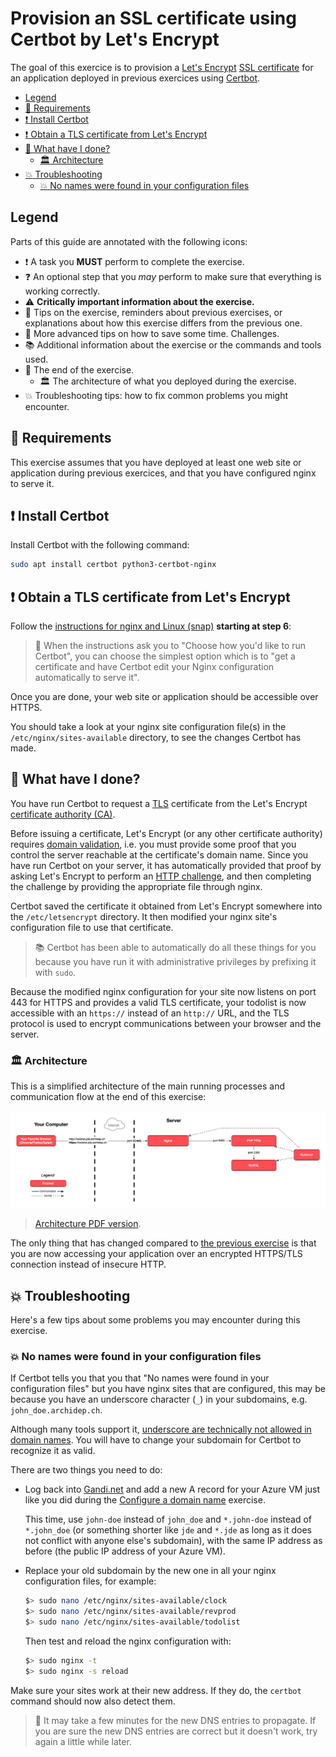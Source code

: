 # Provision an SSL certificate using Certbot by Let's Encrypt

The goal of this exercice is to provision a [Let's Encrypt][letsencrypt] [SSL
certificate][certificate] for an application deployed in previous exercices
using [Certbot][certbot].

<!-- START doctoc generated TOC please keep comment here to allow auto update -->
<!-- DON'T EDIT THIS SECTION, INSTEAD RE-RUN doctoc TO UPDATE -->

- [Legend](#legend)
- [:gem: Requirements](#gem-requirements)
- [:exclamation: Install Certbot](#exclamation-install-certbot)
- [:exclamation: Obtain a TLS certificate from Let's Encrypt](#exclamation-obtain-a-tls-certificate-from-lets-encrypt)
- [:checkered_flag: What have I done?](#checkered_flag-what-have-i-done)
  - [:classical_building: Architecture](#classical_building-architecture)
- [:boom: Troubleshooting](#boom-troubleshooting)
  - [:boom: No names were found in your configuration files](#boom-no-names-were-found-in-your-configuration-files)

<!-- END doctoc generated TOC please keep comment here to allow auto update -->

## Legend

Parts of this guide are annotated with the following icons:

- :exclamation: A task you **MUST** perform to complete the exercise.
- :question: An optional step that you _may_ perform to make sure that
  everything is working correctly.
- :warning: **Critically important information about the exercise.**
- :gem: Tips on the exercise, reminders about previous exercises, or
  explanations about how this exercise differs from the previous one.
- :space_invader: More advanced tips on how to save some time. Challenges.
- :books: Additional information about the exercise or the commands and tools
  used.
- :checkered_flag: The end of the exercise.
  - :classical_building: The architecture of what you deployed during the
    exercise.
- :boom: Troubleshooting tips: how to fix common problems you might encounter.

## :gem: Requirements

This exercise assumes that you have deployed at least one web site or
application during previous exercices, and that you have configured nginx to
serve it.

## :exclamation: Install Certbot

Install Certbot with the following command:

```bash
sudo apt install certbot python3-certbot-nginx
```

## :exclamation: Obtain a TLS certificate from Let's Encrypt

Follow the [instructions for nginx and Linux
(snap)](https://certbot.eff.org/instructions?ws=nginx&os=snap) **starting
at step 6**:

> :gem: When the instructions ask you to "Choose how you'd like to run Certbot",
> you can choose the simplest option which is to "get a certificate and have
> Certbot edit your Nginx configuration automatically to serve it".

Once you are done, your web site or application should be accessible over HTTPS.

You should take a look at your nginx site configuration file(s) in the
`/etc/nginx/sites-available` directory, to see the changes Certbot has made.

## :checkered_flag: What have I done?

You have run Certbot to request a [TLS][tls] certificate from the Let's Encrypt
[certificate authority (CA)][ca].

Before issuing a certificate, Let's Encrypt (or any other certificate authority)
requires [domain validation][domain-validation], i.e. you must provide some
proof that you control the server reachable at the certificate's domain name.
Since you have run Certbot on your server, it has automatically provided that
proof by asking Let's Encrypt to perform an [HTTP challenge][http-challenge],
and then completing the challenge by providing the appropriate file through
nginx.

Certbot saved the certificate it obtained from Let's Encrypt somewhere into the
`/etc/letsencrypt` directory. It then modified your nginx site's configuration
file to use that certificate.

> :books: Certbot has been able to automatically do all these things for you
> because you have run it with administrative privileges by prefixing it with
> `sudo`.

Because the modified nginx configuration for your site now listens on port 443
for HTTPS and provides a valid TLS certificate, your todolist is now accessible
with an `https://` instead of an `http://` URL, and the TLS protocol is used to
encrypt communications between your browser and the server.

### :classical_building: Architecture

This is a simplified architecture of the main running processes and
communication flow at the end of this exercise:

![Architecture](certbot-deployment-architecture.png)

> [Architecture PDF version](certbot-deployment-architecture.pdf).

The only thing that has changed compared to [the previous
exercise](./nginx-php-fpm-deployment.md#architecture) is that you are now
accessing your application over an encrypted HTTPS/TLS connection instead of
insecure HTTP.

## :boom: Troubleshooting

Here's a few tips about some problems you may encounter during this exercise.

### :boom: No names were found in your configuration files

If Certbot tells you that you that "No names were found in your configuration
files" but you have nginx sites that are configured, this may be because you
have an underscore character (`_`) in your subdomains, e.g.
`john_doe.archidep.ch`.

Although many tools support it, [underscore are technically not allowed in
domain
names](https://www.ssl.com/faqs/underscores-not-allowed-in-domain-names/). You
will have to change your subdomain for Certbot to recognize it as valid.

There are two things you need to do:

* Log back into [Gandi.net][gandi] and add a new A record for
  your Azure VM just like you did during the [Configure a domain
  name](https://github.com/MediaComem/comem-archidep/blob/main/ex/dns-configuration.md)
  exercise.

  This time, use `john-doe` instead of `john_doe` and `*.john-doe` instead of
  `*.john_doe` (or something shorter like `jde` and `*.jde` as long as it does
  not conflict with anyone else's subdomain), with the same IP address as before
  (the public IP address of your Azure VM).
* Replace your old subdomain by the new one in all your nginx configuration
  files, for example:

  ```bash
  $> sudo nano /etc/nginx/sites-available/clock
  $> sudo nano /etc/nginx/sites-available/revprod
  $> sudo nano /etc/nginx/sites-available/todolist
  ```

  Then test and reload the nginx configuration with:

  ```bash
  $> sudo nginx -t
  $> sudo nginx -s reload
  ```

Make sure your sites work at their new address. If they do, the `certbot`
command should now also detect them.

> :gem: It may take a few minutes for the new DNS entries to propagate. If you
> are sure the new DNS entries are correct but it doesn't work, try again a
> little while later.

[ca]: https://en.wikipedia.org/wiki/Certificate_authority
[certbot]: https://certbot.eff.org
[certificate]: https://en.wikipedia.org/wiki/Public_key_certificate
[domain-validation]: https://en.wikipedia.org/wiki/Domain-validated_certificate
[gandi]: https://www.gandi.net
[http-challenge]: https://letsencrypt.org/docs/challenge-types/#http-01-challenge
[letsencrypt]: https://letsencrypt.org
[tls]: https://en.wikipedia.org/wiki/Transport_Layer_Security
